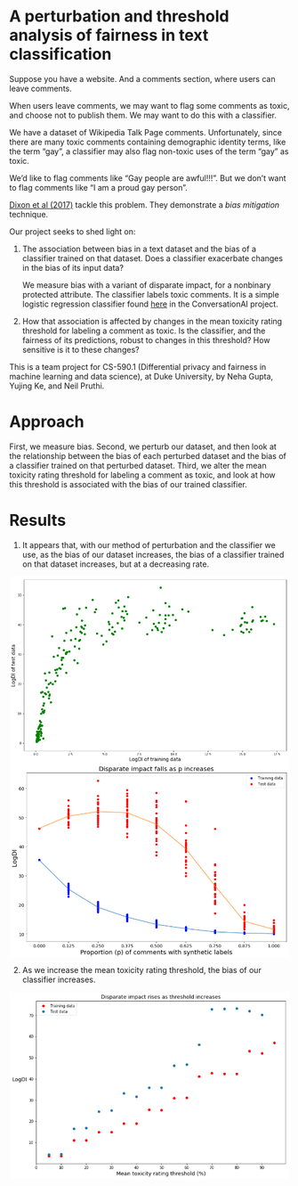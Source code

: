 # A perturbation and threshold analysis of fairness in text classification
Suppose you have a website. And a comments section, where users can leave comments.

When users leave comments, we may want to flag some comments as toxic, and choose not to publish them. We may want to do this with a classifier.

We have a dataset of Wikipedia Talk Page comments. Unfortunately, since there are many toxic comments containing demographic identity terms, like the term “gay”, a classifier may also flag non-toxic uses of the term “gay” as toxic.

We’d like to flag comments like “Gay people are awful!!!”.
But we don’t want to flag comments like “I am a proud gay person”.

[Dixon et al (2017)](http://www.aies-conference.com/wp-content/papers/main/AIES_2018_paper_9.pdf) tackle this problem. They demonstrate a *bias mitigation* technique.

Our project seeks to shed light on:

1) The association between bias in a text dataset and the bias of a classifier trained on that dataset. Does a classifier exacerbate changes in the bias of its input data?

   We measure bias with a variant of disparate impact, for a nonbinary protected attribute. The classifier labels toxic comments. It is a simple logistic regression classifier found [here](https://github.com/ewulczyn/wiki-detox/blob/master/src/figshare/Wikipedia%20Talk%20Data%20-%20Getting%20Started.ipynb) in the ConversationAI project.

2) How that association is affected by changes in the mean toxicity rating threshold for labeling a comment as toxic. Is the classifier, and the fairness of its predictions, robust to changes in this threshold? How sensitive is it to these changes?

This is a team project for CS-590.1 (Differential privacy and fairness in machine learning and data science), at Duke University, by Neha Gupta, Yujing Ke, and Neil Pruthi.

# Approach

First, we measure bias. Second, we perturb our dataset, and then look at the relationship between the bias of each perturbed dataset and the bias of a classifier trained on that perturbed dataset. Third, we alter the mean toxicity rating threshold for labeling a comment as toxic, and look at how this threshold is associated with the bias of our trained classifier.

# Results

1) It appears that, with our method of perturbation and the classifier we use, as the bias of our dataset increases, the bias of a classifier trained on that dataset increases, but at a decreasing rate.

<img src="https://raw.githubusercontent.com/guptane6/cs590_privacy_fairness/master/figures/logDItrainvstest_moredata.png" width="720" align="middle">

<img src="https://raw.githubusercontent.com/guptane6/cs590_privacy_fairness/master/figures/perturbations_graph1206.png" width="720" align="middle">

2) As we increase the mean toxicity rating threshold, the bias of our classifier increases.

<img src="https://raw.githubusercontent.com/guptane6/cs590_privacy_fairness/master/figures/logDI_threshold.png" width="720" align="middle">
